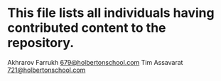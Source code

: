 # This file lists all individuals having contributed content to the repository.

Akhrarov Farrukh <679@holbertonschool.com>
Tim Assavarat	 <721@holbertonschool.com>